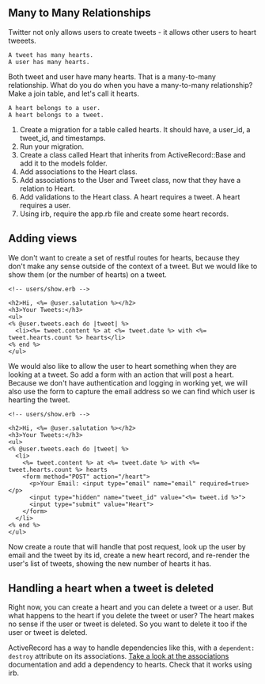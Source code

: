 ## Many to Many Relationships

Twitter not only allows users to create tweets - it allows other users to heart tweeets.

```
A tweet has many hearts.
A user has many hearts.
```

Both tweet and user have many hearts.  That is a many-to-many relationship.  What do you do when you have a many-to-many relationship?  Make a join table, and let's call it hearts.

```
A heart belongs to a user.
A heart belongs to a tweet.
```

1. Create a migration for a table called hearts.  It should have, a user_id, a tweet_id, and timestamps.
1. Run your migration.
1. Create a class called Heart that inherits from ActiveRecord::Base and add it to the models folder.
1. Add associations to the Heart class.
1. Add associations to the User and Tweet class, now that they have a relation to Heart.
1. Add validations to the Heart class.  A heart requires a tweet.  A heart requires a user.
1. Using irb, require the app.rb file and create some heart records.


## Adding views

We don't want to create a set of restful routes for hearts, because they don't make any sense outside of the context of a tweet.  But we would like to show them (or the number of hearts) on a tweet.


```
<!-- users/show.erb -->

<h2>Hi, <%= @user.salutation %></h2>
<h3>Your Tweets:</h3>
<ul>
<% @user.tweets.each do |tweet| %>
  <li><%= tweet.content %> at <%= tweet.date %> with <%= tweet.hearts.count %> hearts</li>
<% end %>
</ul>
```

We would also like to allow the user to heart something when they are looking at a tweet.  So add a form with an action that will post a heart.  Because we don't have authentication and logging in working yet, we will also use the form to capture the email address so we can find which user is hearting the tweet.


```
<!-- users/show.erb -->

<h2>Hi, <%= @user.salutation %></h2>
<h3>Your Tweets:</h3>
<ul>
<% @user.tweets.each do |tweet| %>
  <li>
    <%= tweet.content %> at <%= tweet.date %> with <%= tweet.hearts.count %> hearts
    <form method="POST" action="/heart">
      <p>Your Email: <input type="email" name="email" required=true></p>
      <input type="hidden" name="tweet_id" value="<%= tweet.id %>">
      <input type="submit" value="Heart">
    </form>
  </li>
<% end %>
</ul>
```

Now create a route that will handle that post request, look up the user by email and the tweet by its id, create a new heart record, and re-render the user's list of tweets, showing the new number of hearts it has.

## Handling a heart when a tweet is deleted

Right now, you can create a heart and you can delete a tweet or a user.  But what happens to the heart if you delete the tweet or user?  The heart makes no sense if the user or tweet is deleted.  So you want to delete it too if the user or tweet is deleted.

ActiveRecord has a way to handle dependencies like this, with a `dependent: destroy` attribute on its associations.  [Take a look at the associations](http://guides.rubyonrails.org/association_basics.html) documentation and add a dependency to hearts.  Check that it works using irb.

